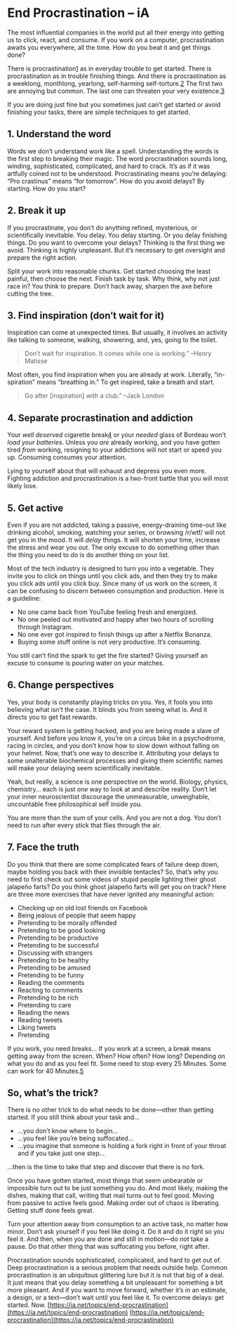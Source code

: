# End Procrastination – iA
The most influential companies in the world put all their energy into getting us to click, react, and consume. If you work on a computer, procrastination awaits you everywhere, all the time. How do you beat it and get things done?

There is procrastination[1](#fn-7730-1) as in everyday trouble to get started. There is procrastination as in trouble finishing things. And there is procrastination as a weeklong, monthlong, yearlong, self-harming self-torture.[2](#fn-7730-2) The first two are annoying but common. The last one can threaten your very existence.[3](#fn-7730-3)

If you are doing just fine but you sometimes just can’t get started or avoid finishing your tasks, there are simple techniques to get started.

## 1. Understand the word

Words we don’t understand work like a spell. Understanding the words is the first step to breaking their magic. The word procrastination sounds long, winding, sophisticated, complicated, and hard to crack. It’s as if it was artfully coined not to be understood. Procrastinating means you’re delaying: “Pro crastinus” means “for tomorrow”. How do you avoid delays? By starting. How do you start?

## 2. Break it up

If you procrastinate, you don’t do anything refined, mysterious, or scientifically inevitable. You delay. You delay starting. Or you delay finishing things. Do you want to overcome your delays? Thinking is the first thing we avoid. Thinking is highly unpleasant. But it’s necessary to get oversight and prepare the right action.

Split your work into reasonable chunks. Get started choosing the least painful, then choose the next. Finish task by task. Why think, why not just race in? You think to prepare. Don’t hack away, sharpen the axe before cutting the tree.

## 3. Find inspiration (don’t wait for it)

Inspiration can come at unexpected times. But usually, it involves an activity like talking to someone, walking, showering, and, yes, going to the toilet.

> Don’t wait for inspiration. It comes while one is working.” –Henry Matisse

Most often, you find inspiration when you are already at work. Literally, “in-spiration” means “breathing in.” To get inspired, take a breath and start.

> Go after \[inspiration] with a club.” –Jack London

## 4. Separate procrastination and addiction

Your _well deserved_ cigarette break[4](#fn-7730-4) or your _needed_ glass of Bordeau won’t _load your batteries_. Unless you _are_ already working, and you have gotten tired _from_ working, resigning to your addictions will not start or speed you up. Consuming consumes your attention.

Lying to yourself about that will exhaust and depress you even more. Fighting addiction and procrastination is a two-front battle that you will most likely lose.

## 5. Get active

Even if you are not addicted, taking a passive, energy-draining time-out like drinking alcohol, smoking, watching your series, or browsing /r/wtf/ will not get you in the mood. It will _delay_ things. It will shorten your time, increase the stress and wear you out. The only excuse to do something other than the thing you need to do is do another thing on your list.

Most of the tech industry is designed to turn you into a vegetable. They invite you to click on things until you click ads, and then they try to make you click ads until you click buy. Since many of us work on the screen, it can be confusing to discern between consumption and production. Here is a guideline:

-   No one came back from YouTube feeling fresh and energized.
-   No one peeled out motivated and happy after two hours of scrolling through Instagram.
-   No one ever got inspired to finish things up after a Netflix Bonanza.
-   Buying some stuff online is not very productive. It’s consuming.

You still can’t find the spark to get the fire started? Giving yourself an excuse to consume is pouring water on your matches.

## 6. Change perspectives

Yes, your body is constantly playing tricks on you. Yes, it fools you into believing what isn’t the case. It blinds you from seeing what is. And it directs you to get fast rewards.

Your reward system is getting hacked, and you are being made a slave of yourself. And before you know it, you’re on a circus bike in a psychodrome, racing in circles, and you don’t know how to slow down without falling on your helmet. Now, that’s one way to describe it. Attributing your delays to some unalterable biochemical processes and giving them scientific names will make your delaying seem scientifically inevitable.

Yeah, but really, a science is one perspective on the world. Biology, physics, chemistry… each is just _one_ way to look at and describe reality. Don’t let your inner neuroscientist discourage the unmeasurable, unweighable, uncountable free philosophical self inside you.

You are more than the sum of your cells. And you are not a dog. You don’t need to run after every stick that flies through the air.

## 7. Face the truth

Do you think that there are some complicated fears of failure deep down, maybe holding you back with their invisible tentacles? So, that’s why you need to first check out some videos of stupid people lighting their ghost jalapeño farts? Do you think ghost jalapeño farts will get you on track? Here are three more exercises that have never ignited any meaningful action:

-   Checking up on old lost friends on Facebook
-   Being jealous of people that seem happy
-   Pretending to be morally offended
-   Pretending to be good looking
-   Pretending to be productive
-   Pretending to be successful
-   Discussing with strangers
-   Pretending to be healthy
-   Pretending to be amused
-   Pretending to be funny
-   Reading the comments
-   Reacting to comments
-   Pretending to be rich
-   Pretending to care
-   Reading the news
-   Reading tweets
-   Liking tweets
-   Pretending

If you work, you need breaks… If you work at a screen, a break means getting away from the screen. When? How often? How long? Depending on what you do and as you feel fit. Some need to stop every 25 Minutes. Some can work for 40 Minutes.[5](#fn-7730-5)

## So, what’s the trick?

There is no other trick to do what needs to be done—other than getting started. If you still think about your task and…

-   …you don’t know where to begin…
-   …you feel like you’re being suffocated…
-   …you imagine that someone is holding a fork right in front of your throat and if you take just one step…

…then is the time to take that step and discover that there is no fork.

Once you have gotten started, most things that seem unbearable or impossible turn out to be just something you do. And most likely, making the dishes, making that call, writing that mail turns out to feel good. Moving from passive to active feels good. Making order out of chaos is liberating. Getting stuff done feels great.

Turn your attention away from consumption to an active task, no matter how minor. Don’t ask yourself if you feel like doing it. Do it and do it right so you feel it. And then, when you are done and still in motion—do _not_ take a pause. Do that other thing that was suffocating you before, right after.

Procrastination sounds sophisticated, complicated, and hard to get out of. Deep procrastination is a serious problem that needs outside help. Common procrastination is an ubiquitous glittering lure but it is not that big of a deal. It just means that you delay something a bit unpleasant for something a bit more pleasant. And if you want to move forward, whether it’s in an estimate, a design, or a text—don’t wait until you feel like it. To overcome delays: get started. Now. 
 [https://ia.net/topics/end-procrastination](https://ia.net/topics/end-procrastination) 
 [https://ia.net/topics/end-procrastination](https://ia.net/topics/end-procrastination)
